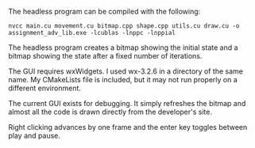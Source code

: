The headless program can be compiled with the following:
    
    nvcc main.cu movement.cu bitmap.cpp shape.cpp utils.cu draw.cu -o assignment_adv_lib.exe -lcublas -lnppc -lnppial

The headless program creates a bitmap showing the initial state and a bitmap showing the state after a fixed number of iterations.

The GUI requires wxWidgets.
I used wx-3.2.6 in a directory of the same name.
My CMakeLists file is included, but it may not run properly on a different environment.

The current GUI exists for debugging. It simply refreshes the bitmap and almost all the code is drawn directly from the developer's site.

Right clicking advances by one frame and the enter key toggles between play and pause.
